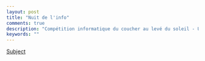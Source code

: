 ```yaml
---
layout: post
title: "Nuit de l'info"
comments: true
description: "Compétition informatique du coucher au levé du soleil - Une Nuit, des équipes, une ambiance, des défis, un challenge, des prix !"
keywords: ""
---
```


[Subject](https://www.nuitdelinfo.com/nuitinfo/_media/sujets:sujet_n2i_2016.pdf)
